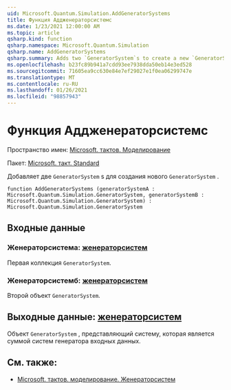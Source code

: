 ```yaml
---
uid: Microsoft.Quantum.Simulation.AddGeneratorSystems
title: Функция Аддженераторсистемс
ms.date: 1/23/2021 12:00:00 AM
ms.topic: article
qsharp.kind: function
qsharp.namespace: Microsoft.Quantum.Simulation
qsharp.name: AddGeneratorSystems
qsharp.summary: Adds two `GeneratorSystem`s to create a new `GeneratorSystem`.
ms.openlocfilehash: b23fc89b941a7cdd93ee7938dda50eb14e3ed528
ms.sourcegitcommit: 71605ea9cc630e84e7ef29027e1f0ea06299747e
ms.translationtype: MT
ms.contentlocale: ru-RU
ms.lasthandoff: 01/26/2021
ms.locfileid: "98857943"
---
```

# <a name="addgeneratorsystems-function"></a>Функция Аддженераторсистемс

Пространство имен: [Microsoft. тактов. Моделирование](xref:Microsoft.Quantum.Simulation)

Пакет: [Microsoft. такт. Standard](https://nuget.org/packages/Microsoft.Quantum.Standard)


Добавляет две `GeneratorSystem` s для создания нового `GeneratorSystem` .

```qsharp
function AddGeneratorSystems (generatorSystemA : Microsoft.Quantum.Simulation.GeneratorSystem, generatorSystemB : Microsoft.Quantum.Simulation.GeneratorSystem) : Microsoft.Quantum.Simulation.GeneratorSystem
```


## <a name="input"></a>Входные данные

### <a name="generatorsystema--generatorsystem"></a>Женераторсистема: [женераторсистем](xref:Microsoft.Quantum.Simulation.GeneratorSystem)

Первая коллекция `GeneratorSystem`.


### <a name="generatorsystemb--generatorsystem"></a>Женераторсистемб: [женераторсистем](xref:Microsoft.Quantum.Simulation.GeneratorSystem)

Второй объект `GeneratorSystem`.



## <a name="output--generatorsystem"></a>Выходные данные: [женераторсистем](xref:Microsoft.Quantum.Simulation.GeneratorSystem)

Объект `GeneratorSystem` , представляющий систему, которая является суммой систем генератора входных данных.

## <a name="see-also"></a>См. также:

- [Microsoft. тактов. моделирование. Женераторсистем](xref:Microsoft.Quantum.Simulation.GeneratorSystem)